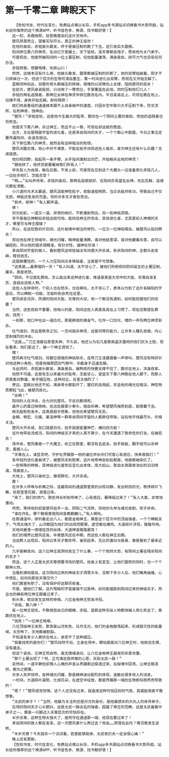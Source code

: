 # 第一千零二章 睥睨天下
        【告知书友，时代在变化，免费站点难以长存，手机app多书源站点切换看书大势所趋，站长给你推荐的这个换源APP，听书音色多、换源、找书都好使！】
       这一刻，赤霞映照，犹若晚霞染红这片天地中。
       楚风昂首而立，望着天际尽头，真正的神王临世！
       在他的身前，赤铭披头散发，终于是被压制的跪了下去，这引发巨大震撼。
       阳间排位第八的神灵，名动亿万里疆土，天下皆知，连天尊都会惜才，愿收他为关门弟子。
       可是现在，他居然被阳间的一位土著压制，任他能量激荡，满身是血，拼尽力气也没有任何办法。
       赤铭怒极，想要咆哮，吼碎山川！
       然而，这根本没有什么用，他披头散发，腿骨都被压制的折断了，他的双臂扭曲着，刚才不只碎掉过一次，但这个层次的生物可滴血重生，第一时间进化出双臂，而现在又开始瓦解了。
       蓝枫同样如此，双膝的骨头都被压的碎掉，艰难的以双臂向上支撑，阻挡楚风的扼杀！
       在前方，楚风身姿挺拔，只动用了一臂而已，手掌覆盖在此地，同时压制他们几人！
       赤铭的两名追随者，那两位女神在神灵中排位数百名内，平日高高在上，可现在跪在地上，动弹不得，身体开始瓦解，即将殇殒！
       她们肉身重组的速速根本跟不上自身崩坏的速度，只因半空中那只大手压制下来，符文流转，在削神骨，蚀神血。
       “楚风！”赤铭低吼，这是他今生最大的耻辱，跪伏在一个阴间土著的面前，而他的追随者也将死去。
       他是天下第八神，杀过神王，而且不止一尊，可现在却这般的憋屈。
       远方，无论是残破宇宙的进化者，还是来自阳间的天才，一个个都心中剧震，今日之事注定要传遍阳间，会波及很远。
       天下排位第八的神灵，居然会有这样暗淡的败绩。
       楚风冷酷无情，他心中并不满意，不能在抬手间将这些人格杀，身为神王还有什么乐趣？无成就感。
       他扫视四野，抬起另一条手臂，从手指间激射出剑芒，开始格杀此地的神灵！
       “跟他拼了，他终究是要屠掉我们所有人！”
       早先有人为自保，躲在后面，不肯上前，可是现在见到这个大魔头一边准备炼化赤铭几人，一边在杀他们，怎能忍受？
       “啊……”尖叫声传来，赤铭的身后，那两名容貌姣好、在阳间负有盛名女神，先后瓦解，连魂光都在溃散。
       小六道时光术太霸道，楚风汲取神性粒子，收取道祖物质，当众杀敌并练功，导致自己不仅无损，神能还愈发的充盈，惊的许多天才面色苍白。
       “邪术，邪神！”有人颤声道。
       哧！
       剑光如虹，一道又一道，异常的绚烂，不断激射而出，将一些神祇洞穿。
       并不是每位神都如赤铭这般可怕，能挡住神王的攻击，其他进化者，尤其是初入神境的天才，哪里可与神王撄锋？
       所以，在这短暂的片刻间，这片秘境中相当的惨烈，一位又一位神祇喋血，被楚风以指剑劈杀！
       现在他在神王领域中，魂光闪耀，精神能量沸腾，谁对他敌意深，谁对他藏着杀意，自可以捕捉到，所以他的猎杀很精准，有针对性，诸神在伏诛！
       来自阴间宇宙的故人，看到楚风这样轻描淡写间便大开杀戒，斩杀阳间的神，全都头皮发麻，瞠目结舌。
       这是颠覆性的，一个人力压阳间众多降临者，当真是不可想象。
       “这真是……最黑暗的一天！”有人叫道，太不甘心了，被他们所俯视的阴间诞生的土著压制，屠杀，真是悲怒。
       “阴间，不过是乱葬岗，怎么能出来这种进化者，难道是某座大坟中的大能、天尊血液复苏，造就出这般人物。”
       这些人在拼命时，个别人也在怒斥，也在嘶吼，太不甘心了，原本以为到了这片有缺陷的宇宙后，可以睥睨一切敌，怎能料到会死在这里。
       楚风闻言诧异，所谓的阳间大能、天尊的大坟，他一个都没有遇到，如何能挖掘他们的坟墓？
       当然，这些目前不重要，他恼火的是，阳间这些人真是高高在上习惯了，现在还敢提乱葬岗，找死！
       一刹那，他口中吐出一道白光，那是肺部的庚金气，化作一口剑光，噗的一声将两位神灵斩杀。
       吐气成剑，而且是秩序之剑，一念间就杀神灵，这是何等的能力，让许多人瞳孔收缩，内心受到强烈的冲击。
       “这是……”刀王凌晨在那里失神，不久前，他还认为石凡是靠紫晶天雷闹的他们灰头土脸，现在看来，他们差远了，被一个神王调戏了。
       噗！
       楚风再次吐气成剑，将数位很强的神祇斩杀，连带刀王凌晨跟着一声惨叫，楚风没有特异针对他这种小角色，但是他被那团剑气擦中，半截身子迅速瓦解。
       与此同时，赤铭披头散发，满身是血，被熬炼的快要支撑不住了，跪伏在地上，浑身痉挛。
       他怒不可遏，这是有生以来最大的耻辱，怎能甘心，堂堂天下第八神跪在他人脚下，而那人昂首面对群雄，单手镇压他，这种对比，反差太强烈了！
       旁边，蓝枫比他还不如，满身骨头都裂开了，猩红的血溅起，并且他的魂光在暗淡，神性物质颗粒飞出，被楚风炼化。
       “杀啊！”
       阳间的人在冲击，合力对抗楚风，不反抗都得死。
       最开心的莫过映晓晓，在远处握紧小拳头，暗自祈祷，希望楚风强势到底，能够赢下去。
       映无敌脸色发木，这真是超乎想象，但他也希望楚风无恙。
       金鳞、释宏、元媛、姜洛神等一群来自阴间宇宙的人都屏住呼吸，站在地平线最尽头，仔细关注。
       楚风大开杀戒，张口就是剑光，抬手就是能量神芒，横扫四方敌！
       这片地带血流成河，阳间的神级天才来的人真不算少，在今天遭遇了致命性的打击，在被扼杀！
       场中央，楚风像是一个大魔王，屹立在那里，都没有去追击，抬手毙敌，翻手就可以杀神灵，震撼人心。
       “天尊在上，请显灵吧，守护在界膜那一侧的诸位师长你们可曾心有感应，快来救我们！”
       有年轻的进化者崩溃了，被楚风杀到胆寒，这片地带神血到处都是，地面都被染红了。
       一些特殊的种族，其神级进化者死后显化出本体，庞大如山，那血水真跟泉池似的汩汩喷涌，场面骇人。
       大地上，楚风只身屹立，傲视群伦，大开杀戒。
       轰！
       在许多人呼唤与祈祷之际，连着阳间的通道那里真的出现动静，发出刺目的光，秩序碎片飞舞，宛若莹莹花瓣，洒落过来。
       “来了，我们的师门，那些师长听到呼唤了，心有感应，要降临过来了！”有人大喜，非常地激动。
       然而，等待他的却是楚风抬手一击，阴阳二气流转，将他的头颅与魂光收割，死于非命。
       “谁在作乱，哪个敢祸害我阳间各教麒麟儿。”有人喝吼。
       在那通道中，排列着走出八人，都是金袍神王，算是这个层次中的顶级强者，一个个睥睨天下，气场太强大了，山河都因为他们的出现而颤栗，虚空都在爆鸣，大道碎片浮现，隆隆作响。
       天地间垂落一缕缕炫目的丝绦，大道神音隆隆震耳！
       他们的境界比楚风还高，毕竟楚风还在中期，而这些人都在神王后期。
       当这群人出现后，阳间众多天才都欢呼，雀跃起来，无比的激动与振奋，像是看到了最亲近的人。
       几乎是瞬息间，这八位神王就洞彻发生了什么事，一个个勃然大怒，有阴间土著在残杀阳间的天才？
       而且，这个人正是太武天尊想要寻找的楚风，他身上有至宝，让他们震怒的同时，也一个个眼神火热。
       当看到满地是血、这次阳间过来的神级天才凋零大半、没剩下多少人后，他们嘴角抽搐，心中慌乱，如何向那些天尊交代？
       他们算是失职了，没有保护好这群历练者。
       可是，据他们了解，这片残缺的宇宙最强不过是神，如何能威胁到阳间过来的神级天才，而且也的确有两位神王跟着过来了。
       到头来，依旧发生这样的惨祸，八位金袍神王怒发冲冠。
       “赤铭，第八神！”
       有一位神王低吼，不敢相信自己的眼睛，赤铭、蓝枫这种天纵人物都快被人炼化死去了，竟跪伏在地上。
       “找死！”一位神王咆哮。
       八位顶级神王发怒，那真是山河失色，日月无光，他们的金袍鼓荡起来，形成毁灭性的能量域，太恐怖了，天地都被割裂。
       不知道有多少人跪伏在地上，承受不了这种威压。
       “我看找死的是你们！”楚风岿然不动，立身在场中，哪怕是面对八位神王时，他依旧无惧，没有遁走。
       他这个姿态，见神王而自恃，毫无情绪波动，让八位金袍神王越发的杀意浓重。
       “那个土著出现了？呵，正可满足我师尊的心愿，天助太武一脉！”
       突然间，一道平静但却慑人心魄的声音从界膜那边穿透过来，在秘境中回荡，让神王都凛然，都为之颤栗。
       许多人失声惊呼，各种魂光闪耀，那是精神波动剧烈的体现，逸散出很多惊人的消息。
       一时间，大道碎片凝聚，化成花朵，在虚空中绽放，都是界膜那一端的生物即将跨界而导致的！
       “嗯？！”楚风感觉惊悚，这个人还没有过来，就造成这种可怕压抑的气氛，其威能简直不敢想象。
       “太武的弟子？！”当然，他最为关注的还是对方的身份，是他最想杀的大仇人的亲传弟子。
       在场的阳间天才心头颤抖，这是太武一脉出名的强者，超越了神王的范畴，这是太武最看中弟子之一，算是一只脚迈入天尊层次的可怕存在。
       半步天尊，这种生物太强大了，居然守在通道那一端，他现在要过来了！
       来自阴间的故人都在发呆，这一次楚风拿什么熬过去？他会……殒落在此吗？情况竟发生逆转。
       “半步天尊？今天就杀一个试试看，若是能够毙掉，太武老匹夫一定会很心痛！”
       晚上还有更新。
       【告知书友，时代在变化，免费站点难以长存，手机app多书源站点切换看书大势所趋，站长给你推荐的这个换源APP，听书音色多、换源、找书都好使！】